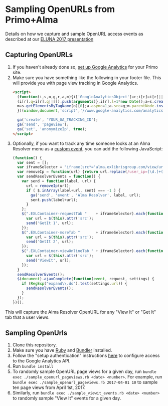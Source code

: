 # Sampling OpenURLs from Primo+Alma
Details on how we capture and sample OpenURL access events as described at our [ELUNA 2017 presentation](https://elunaannualmeeting2017.sched.com/event/AKlT/testing-identifying-and-classifying-openurl-access-problems)

## Capturing OpenURLs
1. If you haven't already done so, [set up Google Analytics](https://support.google.com/analytics/answer/1008080?hl=en) for your Primo site. 
1. Make sure you have something like the following in your footer file. This will provide you with page view tracking in Google Analytics. 
    ```html
    <script>
      (function(i,s,o,g,r,a,m){i['GoogleAnalyticsObject']=r;i[r]=i[r]||function(){
      (i[r].q=i[r].q||[]).push(arguments)},i[r].l=1*new Date();a=s.createElement(o),
      m=s.getElementsByTagName(o)[0];a.async=1;a.src=g;m.parentNode.insertBefore(a,m)
      })(window,document,'script','//www.google-analytics.com/analytics.js','ga');

      ga('create', 'YOUR_GA_TRACKING_ID');
      ga('send', 'pageview');
      ga('set', 'anonymizeIp', true);
    </script>
    ```
1. Optionally, if you want to track any time someone looks at an Alma Resolver menu as a [custom event](https://developers.google.com/analytics/devguides/collection/analyticsjs/events), you can add the following JavaScript: 
    ```javascript
    (function() {
      var sent = [];
      var iframeSelector = "iframe[src*='alma.exlibrisgroup.com/view/uresolver/']:visible";
      var removeIp = function(url) {return url.replace(/user_ip=[\d.]+(&)?/g, '')};
      var sendResolverEvents = function() {
        var send = function(label, url) {
          url = removeIp(url);
          if ( $.inArray(label+url, sent) === -1 ) {
            ga('send', 'event', 'Alma Resolver', label, url);
            sent.push(label+url);
          }
        };
        $(".EXLContainer-requestTab "    + iframeSelector).each(function() {
          var url = $(this).attr('src');
          send('GetIt 1', url);
        });
        $(".EXLContainer-moreTab "       + iframeSelector).each(function() {
          var url = $(this).attr('src');
          send('GetIt 2', url);
        });
        $(".EXLContainer-viewOnlineTab " + iframeSelector).each(function() {
          var url = $(this).attr('src');
          send('ViewIt', url);
        });
      }
      sendResolverEvents();
      $(document).ajaxComplete(function(event, request, settings) {
        if (RegExp("expand\\.do").test(settings.url)) {
          sendResolverEvents();
        }
      });
    })();
    ```
This will capture the Alma Resolver OpenURL for any "View It" or "Get It" tab that a user views.  

## Sampling OpenUrls
1. Clone this repository.
1. Make sure you have [Ruby](https://www.ruby-lang.org/en/documentation/installation/) and [Bundler](http://bundler.io/) installed.
1. Follow the "setup authentication" instructions [here](https://github.com/google/google-api-ruby-client-samples/tree/master/service_account#setup-authentication) to configure access to the Google Analytics API.
1. Run `bundle install`
1. To randomly sample OpenURL page views for a given day, run `bundle exec ./sample_openurl_pageviews.rb <date> <number>`. For example, run `bundle exec ./sample_openurl_pageviews.rb 2017-04-01 10` to sample ten page views from April 1st, 2017.
1. Similarly, run `bundle exec ./sample_viewit_events.rb <date> <number>` to randomly sample "View It" events for a given day. 

 
